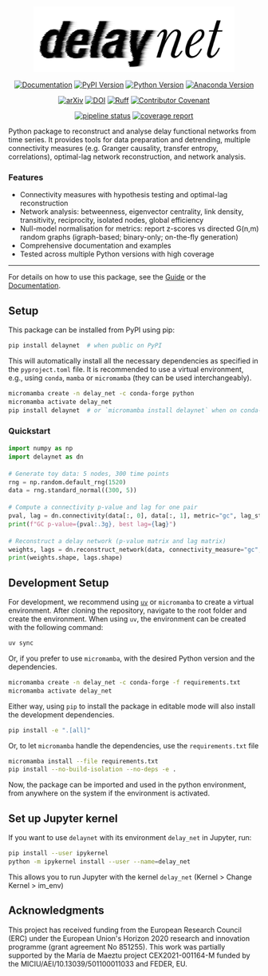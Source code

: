<div style="text-align: center; max-width: 700px; margin: 0 auto;">
  <a href="https://delaynet.readthedocs.io/">
    <picture>
      <source media="(prefers-color-scheme: light)" srcset="https://raw.githubusercontent.com/cbueth/delaynet/refs/heads/main/docs/_static/dn_banner.png">
      <source media="(prefers-color-scheme: dark)" srcset="https://raw.githubusercontent.com/cbueth/delaynet/refs/heads/main/docs/_static/dn_banner_dark.png">
      <img src="https://raw.githubusercontent.com/cbueth/delaynet/refs/heads/main/docs/_static/dn_banner.png" style="max-width: 80%; height: auto;" alt="delaynet logo">
    </picture>
  </a>
</div>

<div align="center">

<a href="">[![Documentation](https://readthedocs.org/projects/delaynet/badge/)](https://delaynet.readthedocs.io/)</a>
<a href="">[![PyPI Version](https://badge.fury.io/py/delaynet.svg)](https://pypi.org/project/delaynet/)</a>
<a href="">[![Python Version](https://img.shields.io/pypi/pyversions/delaynet)](https://pypi.org/project/delaynet/)</a>
<a href="">[![Anaconda Version](https://anaconda.org/conda-forge/delaynet/badges/version.svg)](https://anaconda.org/conda-forge/delaynet)</a>

</div>

<div align="center">

<a href="">[![arXiv](https://img.shields.io/badge/arXiv-2510.05143-b31b1b.svg)](https://arxiv.org/abs/2510.05143)</a>
<a href="">[![DOI](https://zenodo.org/badge/DOI/10.5281/zenodo.16875272.svg)](https://doi.org/10.5281/zenodo.16875272)</a>
<a href="">[![Ruff](https://img.shields.io/endpoint?url=https://raw.githubusercontent.com/astral-sh/ruff/main/assets/badge/v2.json)](https://github.com/astral-sh/ruff)</a>
<a href="">[![Contributor Covenant](https://img.shields.io/badge/Contributor%20Covenant-1.2-4baaaa.svg)](CODE_OF_CONDUCT.md)</a>

</div>

<div align="center">

<a href="">[![pipeline status](https://gitlab.ifisc.uib-csic.es/carlson/delaynet/badges/main/pipeline.svg)](https://gitlab.ifisc.uib-csic.es/carlson/delaynet/-/commits/main)</a>
<a href="">[![coverage report](https://gitlab.ifisc.uib-csic.es/carlson/delaynet/badges/main/coverage.svg)](https://gitlab.ifisc.uib-csic.es/carlson/delaynet/-/jobs)</a>

</div>

Python package to reconstruct and analyse delay functional networks from time series.
It provides tools for data preparation and detrending, multiple connectivity measures
(e.g. Granger causality, transfer entropy, correlations), optimal-lag network
reconstruction, and network analysis.

### Features

- Connectivity measures with hypothesis testing and optimal-lag reconstruction
- Network analysis: betweenness, eigenvector centrality, link density, transitivity,
  reciprocity, isolated nodes, global efficiency
- Null-model normalisation for metrics: report z-scores vs directed G(n,m) random
  graphs (igraph-based; binary-only; on-the-fly generation)
- Comprehensive documentation and examples
- Tested across multiple Python versions with high coverage

---

For details on how to use this package, see the
[Guide](https://delaynet.readthedocs.io/en/latest/guide/) or
the [Documentation](https://delaynet.readthedocs.io/en/latest/).

## Setup

This package can be installed from PyPI using pip:

```bash
pip install delaynet  # when public on PyPI
```

This will automatically install all the necessary dependencies as specified in the
`pyproject.toml` file. It is recommended to use a virtual environment, e.g., using
`conda`, `mamba` or `micromamba` (they can be used interchangeably).

```bash
micromamba create -n delay_net -c conda-forge python
micromamba activate delay_net
pip install delaynet  # or `micromamba install delaynet` when on conda-forge
```

### Quickstart

```python
import numpy as np
import delaynet as dn

# Generate toy data: 5 nodes, 300 time points
rng = np.random.default_rng(1520)
data = rng.standard_normal((300, 5))

# Compute a connectivity p-value and lag for one pair
pval, lag = dn.connectivity(data[:, 0], data[:, 1], metric="gc", lag_steps=10)
print(f"GC p-value={pval:.3g}, best lag={lag}")

# Reconstruct a delay network (p-value matrix and lag matrix)
weights, lags = dn.reconstruct_network(data, connectivity_measure="gc", lag_steps=5)
print(weights.shape, lags.shape)
```

## Development Setup

For development, we recommend using [`uv`](https://docs.astral.sh/uv/)  or `micromamba`
to create a virtual environment.
After cloning the repository, navigate to the root folder and
create the environment.
When using `uv`, the environment can be created with the following command:

```bash
uv sync
```

Or, if you prefer to use `micromamba`,
with the desired Python version and the dependencies.

```bash
micromamba create -n delay_net -c conda-forge -f requirements.txt
micromamba activate delay_net
```

Either way, using `pip` to install the package in editable mode will also install the
development dependencies.

```bash
pip install -e ".[all]"
```

Or, to let `micromamba` handle the dependencies, use the `requirements.txt` file

```bash
micromamba install --file requirements.txt
pip install --no-build-isolation --no-deps -e .
```

Now, the package can be imported and used in the python environment, from anywhere on
the system if the environment is activated.

## Set up Jupyter kernel

If you want to use `delaynet` with its environment `delay_net` in Jupyter, run:

```bash
pip install --user ipykernel
python -m ipykernel install --user --name=delay_net
```

This allows you to run Jupyter with the kernel `delay_net` (Kernel > Change Kernel >
im_env)

## Acknowledgments

This project has received funding from the European Research Council (ERC) under the
European Union's Horizon 2020 research and innovation programme (grant agreement No
851255).
This work was partially supported by the María de Maeztu project CEX2021-001164-M funded
by the MICIU/AEI/10.13039/501100011033 and FEDER, EU.
